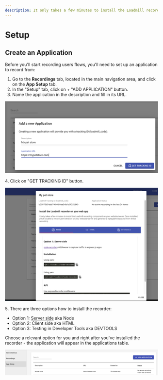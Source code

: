 ```yaml
---
description: It only takes a few minutes to install the Loadmill recorder on your website. Once installed, you’ll be able to record user behavior on your website and generate a replay-able Test Suite.
---
```

# Setup

## Create an Application 

Before you'll start recording users flows, you'll need to set up an application to record from:

1. Go to the **Recordings** tab, located in the main navigation area, and click on the **App Setup** tab.
2. In the "Setup" tab, click on + "ADD APPLICATION" button.
3. Name the application in the description and fill in its URL.

![](../.gitbook/assets/screen-shot-2020-12-02-at-17.11.34.png)

  4\. Click on "GET TRACKING ID" button.

![](../.gitbook/assets/screen-shot-2020-12-02-at-17.19.03.png)

  5\. There are three options how to install the recorder:

* Option 1: [Server side](https://www.npmjs.com/package/@loadmill/node-recorder) aka Node
* Option 2: Client side aka HTML
* Option 3: Testing in Developer Tools aka DEVTOOLS

Choose a relevant option for you and right after you've installed the recorder - the application will appear in the applications table.

![](../.gitbook/assets/screenshot-37-.png)

##
